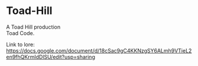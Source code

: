 # Toad-Hill
A Toad Hill production<br />
Toad Code.

Link to lore: https://docs.google.com/document/d/18cSac9gC4KKNzgSY6ALmh9VTieL2en9fhQKrmIdDlSU/edit?usp=sharing
